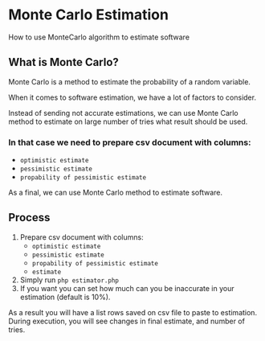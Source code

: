# Monte Carlo Estimation

How to use MonteCarlo algorithm to estimate software

## What is Monte Carlo?

Monte Carlo is a method to estimate the probability of a random variable.

When it comes to software estimation, we have a lot of factors to consider.

Instead of sending not accurate estimations, we can use Monte Carlo method to estimate on large number of tries what
result should be used.

### In that case we need to prepare csv document with columns:

- `optimistic estimate`
- `pessimistic estimate`
- `propability of pessimistic estimate`

As a final, we can use Monte Carlo method to estimate software.

## Process

1. Prepare csv document with columns:
    - `optimistic estimate`
    - `pessimistic estimate`
    - `propability of pessimistic estimate`
    - `estimate`
2. Simply run `php estimator.php`
3. If you want you can set how much can you be inaccurate in your estimation (default is 10%).

As a result you will have a list rows saved on csv file to paste to estimation. During execution, you will see changes
in final estimate, and number of tries.